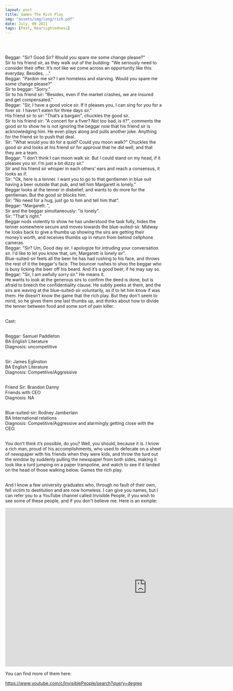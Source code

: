```yaml
---
layout: post
title: Games The Rich Play
img: "assets/img/long/rich.pdf"
date: July, 09 2021
tags: [Past, Rearsightedness]
---
```

  
<br><br>
<div align="left">

Beggar: "Sir? Good Sir? Would you spare me some change please?" <br>
Sir to his friend sir, as they walk out of the building: "We seriously need to consider their offer. It’s not like we come across an opportunity like this everyday. Besides, …"<br>
Beggar: "Pardon me sir? I am homeless and starving. Would you spare me some change please?"<br>
Sir to beggar: "Sorry." <br>
Sir to his friend sir: "Besides, even if the market crashes, we are insured and get compensated."<br>
Beggar: "Sir, I have a good voice sir. If it pleases you, I can sing for you for a fiver sir. I haven’t eaten for three days sir."<br>
His friend sir to sir: "That’s a bargain", chuckles the good sir. <br>
Sir to his friend sir: "A concert for a fiver? Not too bad, is it?", comments the good sir to show he is not ignoring the beggar now that his friend sir is acknowledging him. He even plays along and pulls another joke. Anything for the friend sir to push that deal. <br>
Sir: "What would you do for a quid? Could you moon walk?" Chuckles the good sir and looks at his friend sir for approval that he did well, and that they are a team. <br>
Beggar: "I don’t think I can moon walk sir. But I could stand on my head, if it pleases you sir. I’m just a bit dizzy sir." <br>
Sir and his friend sir whisper in each others’ ears and reach a consensus, it looks as if.<br>
Sir: "Ok, here is a tenner. I want you to go to that gentlemen in blue suit having a beer outside that pub, and tell him Margarett is lonely."<br>
Beggar looks at the tenner in disbelief, and wants to do more for the gentleman. But the good sir blocks him.<br>
Sir: "No need for a hug, just go to him and tell him that". <br>
Beggar: "Margarett..", <br>
Sir and the beggar simultaneously: "is lonely".<br>
Sir: "That's right."<br>
Beggar nods violently to show he has understood the task fully, hides the tenner somewhere secure and moves towards the blue-suited-sir. Midway he looks back to give a thumbs up showing the sirs are getting their money’s worth, and receives thumbs up in return from behind cellphone cameras.<br>
Beggar: "Sir? Um, Good day sir. I apologize for intruding your conversation sir. I'd like to let you know that, um, Margarett is lonely sir".<br>
Blue-suited-sir feels all the beer he has had rushing to his face, and throws the rest of it the beggar's face. The bouncer rushes to shoo the beggar who is busy licking the beer off his beard. And it’s a good beer, if he may say so.  <br>
Beggar: "Sir, I am awfully sorry sir." He means it. <br>
He wants to look at the generous sirs to confirm the deed is done, but is afraid to breech the confidentiality clause. He subtly peeks at them, and the sirs are waving at the blue-suited-sir voluntarily, as if to let him know if was them. He doesn’t know the game that the rich play. But they don't seem to mind, so he gives them one last thumbs up, and thinks about how to divide the tenner between food and some sort of pain killer. <br><br>
 
 

Cast: <br><br>

Beggar: Samuel Paddleton<br>
              BA English Literature<br>
              Diagnosis: uncompetitive <br><br>
              
Sir: James Eglinston <br>
       BA English Literature<br>
       Diagnosis: Competitive/Aggressive <br><br>

Friend Sir: Brandon Danny<br>
                 Friends with CEO<br>
                 Diagnosis: NA <br><br>

Blue-suited-sir: Rodney Jamberlain<br>
                           BA International relations<br>
                           Diagnosis: Competitive/Aggressive and alarmingly getting close with the CEO. <br><br>

You don’t think it’s possible, do you? Well, you should, because it is. I know a rich man, proud of his accomplishments, who used to defecate on a sheet of newspaper with his friends when they were kids, and throw the turd out the window by suddenly pulling the newspaper from both sides, making it look like a turd jumping on a paper trampoline, and watch to see if it landed on the head of those walking below. Games the rich play.<br><br>
  
And I know a few university graduates who, through no fault of their own, fell victim to destitution and are now homeless. I can give you names, but I can refer you to a YouTube channel called Invisible People, if you wish to see some of these people, and if you don't believe me. Here is an exmple:
  
  
<iframe width="907" height="510" src="https://www.youtube.com/embed/nT3VGI0V5Rs" title="YouTube video player" frameborder="0" allow="accelerometer; autoplay; clipboard-write; encrypted-media; gyroscope; picture-in-picture" allowfullscreen></iframe>  
 
  You can find more of them here:
  
  https://www.youtube.com/c/InvisiblePeople/search?query=degree
  
  





</div>
<br><br>
<br><br>
<br><br>
<br><br>
<br><br>
<br><br>
